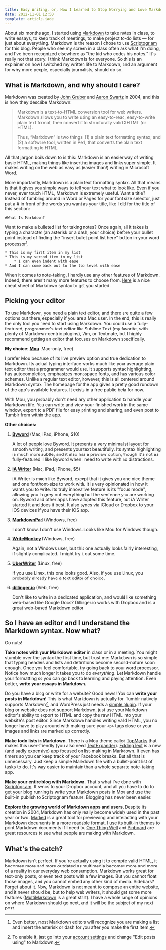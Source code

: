 ```yaml
---
title: Easy Writing, or, How I Learned to Stop Worrying and Love Markdown
date: 2012-11-01 12:50
template: article.jade
---
```


About six months ago, I started using [Markdown](http://daringfireball.net/projects/markdown) to take notes in class, to write essays, to keep track of meetings, to make project to-do lists — for just about everything. Markdown is the reason I chose to use [Scriptogr.am](http://scriptogr.am) for this blog. People who see my screen in a class often ask what I'm doing, and I've been recognized elsewhere as "the kid who codes his notes." It's really not that scary. I think Markdown is for everyone. So this is an explainer on how I switched my written life to Markdown, and an argument for why more people, especially journalists, should do so.

<span class="more"></span>

## What is Markdown, and why should I care?
Markdown was created by [John Gruber](http://daringfireball.net) and [Aaron Swartz](http://www.aaronsw.com) in 2004, and this is how they describe Markdown:

> Markdown is a text-to-HTML conversion tool for web writers. Markdown allows you to write using an easy-to-read, easy-to-write plain text format, then convert it to structurally valid XHTML (or HTML).
>
> Thus, “Markdown” is two things: (1) a plain text formatting syntax; and (2) a software tool, written in Perl, that converts the plain text formatting to HTML.

All that jargon boils down to is this: Markdown is an easier way of writing basic HTML, making things like inserting images and links super simple. It makes writing on the web as easy as (easier than!) writing in Microsoft Word.

More importantly, Markdown is a plain text formatting syntax. All that means is that it gives you simple ways to tell your text what to look like. Even if you never, ever touch HTML, Markdown is extremely useful. Want a title? Instead of fumbling around in Word or Pages for your font size selector, just put a # in front of the words you want as your title, like I did for the title of this section:

	#What Is Markdown?

Want to make a bulleted list for taking notes? Once again, all it takes is typing a character (an asterisk or a dash, your choice) before your bullet point instead of finding the "insert bullet point list here" button in your word processor[^1].

	* This is my first item in my list
	* This is my second item in my list
		* I can even indent with ease
	* And I can come back out to the top level with ease

When it comes to note-taking, I hardly use any other features of Markdown. Indeed, there aren't many more features to choose from. [Here](http://support.mashery.com/docs/customizing_your_portal/Markdown_Cheat_Sheet) is a nice cheat sheet of Markdown syntax to get you started.

## Picking your editor

To use Markdown, you need a plain text editor, and there are quite a few options out there, especially if you are a Mac user. In the end, this is really the only tool you need to start using Markdown. You could use a fully-featured, programmer's text editor like Sublime Text (my favorite, with plenty of Markdown-centric plugins), Vim, or Textmate, but I highly recommend getting an editor that focuses on Markdown specifically.

**My choice**: **[Mou](http://mouapp.com)** (Mac-only, free)

I prefer Mou because of its live preview option and true dedication to Markdown. Its actual typing interface works much like your average plain text editor that a programmer would use. It supports syntax highlighting, has autocompletion,  emphasizes monospace fonts, and has various color schemes. Unlike a regular text editor, however, this is all centered around Markdown syntax. The homepage for the app gives a pretty good rundown of the app's available features. It exists in a free public beta for now.

With Mou, you probably don't need any other application to handle your Markdown life. You can write and view your finished work in the same window, export to a PDF file for easy printing and sharing, and even post to Tumblr from within the app.

**Other choices:**

1. [**Byword**](http://bywordapp.com) (Mac, iPad, iPhone, $10)

	A lot of people love Byword. It presents a very minimalist layout for smooth writing, and presents your text beautifully. Its syntax highlighting is much more subtle, and it also has a preview option, though it's not as fully-featured. I like Byword when I  need to write with no distractions.

2. [**iA Writer**](http://iawriter.com) (Mac, iPad, iPhone, $5)

	iA Writer is much like Byword, except that it gives you one nice theme and one font/font-size to work with. It is very opinionated in how it wants you to write. Its truly innovative feature is its "focus mode", allowing you to grey out everything but the sentence you are working on. Byword and other apps have adopted this feature, but iA Writer started it and does it best. It also syncs via iCloud or Dropbox to your iOS devices if you have their iOS app.

3. **[MarkdownPad](http://markdownpad.com)** (Windows, free)

	I don't know. I don't use Windows. Looks like Mou for Windows though.

4. **[WriteMonkey](http://writemonkey.com/index.php)** (Windows, free)

	Again, not a Windows user, but this one actually looks fairly interesting, if slightly complicated. I might try it out some time.

5. [**UberWriter**](http://) (Linux, free)

	If you use Linux, this one looks good. Also, if you use Linux, you probably already have a text editor of choice.

6. **[dillinger.io](http://dillinger.io)** (Web, free)

	Don't like to write in a dedicated application, and would like something web-based like Google Docs? Dillinger.io works with Dropbox and is a great web-based Markdown editor

## So I have an editor and I understand the Markdown syntax. Now what?

Go nuts!

**Take notes with your Markdown editor** in class or in a meeting. You might stumble over the syntax the first time, but trust me: Markdown is so simple that typing headers and lists and definitions become second-nature soon enough. Once you feel comfortable, try going back to your word processor. Notice how much longer it takes you to do *everything*. Let Markdown handle your formatting so you can go back to learning and paying attention. Even better, **write your essays in Markdown.**

Do you have a blog or write for a website? Good news! You can **write your posts in Markdown**! This is what Markdown is actually for! Tumblr natively supports Markdown[^2], and WordPress just needs a [simple plugin](http://wordpress.org/extend/plugins/wp-markdown/). If your blog or website does not support Markdown, just use your Markdown editor's ability to export to HTML and copy the raw HTML into your website's post editor. Since Markdown handles writing valid HTML, you no longer have to play around with making sure your ``<p>`` tags close or your images and links are marked up correctly.

**Make todo lists in Markdown**. There is a Mou theme called [TopMarks](http://mrfrisby.com/topmarks/index.html) that makes this user-friendly (you also need [TextExpander](http://)). [FoldingText](http://www.foldingtext.com) is a new (and sadly expensive) app focused on list-making in Markdown. It even has timers so you can keep track of your Facebook breaks. But all that is unnecessary. Just keep a simple Markdown file with a bullet-point list of tasks to do. It's way easier to maintain than a whole separate note-taking app.

**Make your entire blog with Markdown.** That's what I've done with [Scriptogr.am](http://scriptogr.am). It syncs to your Dropbox account, and all you have to do to get your blog running is write your Markdown posts in Mou and use the built-in publish to Scriptogr.am feature. Blogging has never been easier.

**Explore the growing world of Markdown apps and users.** Despite its creation in 2004, Markdown has only really become widely used in the past year or two. [Marked](http://fletcherpenney.net/multimarkdown/) is a great tool for previewing and interacting with your Markdown documents in a more readable format. I use its built-in themes to print Markdown documents if I need to. [One Thing Well](http://onethingwell.org/tagged/markdown) and [Pinboard](https://pinboard.in/t:markdown/) are great resources to see what people are making with Markdown.

## What's the catch?

Markdown isn't perfect. If you're actually using it to compile valid HTML, it becomes more and more outdated as multimedia becomes more and more of a reality in our everyday web consumption. Markdown works great for text-only posts, or even text posts with a few images. But you cannot float those images, and you cannot embed any other kind of media. Sidebars? Forget about it. Now, Markdown is not meant to compose an entire website, and it never should be, but to help web writers, it should get some more features ([MultiMarkdown](http://fletcherpenney.net/multimarkdown/) is a great start). I have a whole range of opinions on where Markdown should go next, and it will be the subject of my next post.


[^1]: Even better, most Markdown editors will recognize you are making a list and insert the asterisk or dash for you after you make the first item.

[^2]: To enable it, just go into your [account settings](https://www.tumblr.com/settings) and change "Edit posts using" to Markdown.
